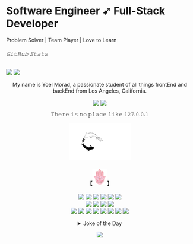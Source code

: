 # Software Engineer ➹ Full-Stack Developer 
Problem Solver | Team Player | Love to Learn

###### 𝙶𝚒𝚝𝙷𝚞𝚋 𝚂𝚝𝚊𝚝𝚜
<img src="https://github-readme-stats.vercel.app/api?username=yoel0&count_private=true&include_all_commits=true&theme=graywhite&show_icons=true&hide_title=true&hide_border=true&hide=issues" /> <img src="https://github-readme-stats.vercel.app/api/top-langs/?username=yoel0&langs_count=10&layout=compact&theme=vue&hide_title=true&hide_border=true&hide=html,jupyter%20notebook" />

<p align="center">
My name is Yoel Morad, a passionate student of all things frontEnd and backEnd from Los Angeles, California.
</p>
<p align="center">
<a href="https://www.linkedin.com/in/yoelmorad/" target="_blank"><img src="https://img.shields.io/badge/-0072b1?style=plastic&logo=Linkedin&logoColor=white" align="center" /></a>
<a href="mailto:yoelgabriel.m@gmail.com" target="_blank"><img src="https://img.shields.io/badge/-c14438?style=plastic&logo=Gmail&logoColor=white" align="center" /></a>
</p>
<p align="center">
𝚃𝚑𝚎𝚛𝚎 𝚒𝚜 𝚗𝚘 𝚙𝚕𝚊𝚌𝚎 𝚕𝚒𝚔𝚎 𝟷𝟸𝟽.𝟶.𝟶.𝟷
</p>
<p align="center">
<img src="/secretStuff/koi.gif" height="100px" />
</p>

<h4 align="center">【<img src="/secretStuff/hamsa.gif"  height="45px" />】</h4>
<p align="center">
<img src="https://img.shields.io/badge/-JavaScript-white?style=flat-square&logo=javascript" />
<img src="https://img.shields.io/badge/-MongoDB-white?style=flat-square&logo=mongodb" />
<img src="https://img.shields.io/badge/-Express-white?style=flat-square&logo=express" />
<img src="https://img.shields.io/badge/-ReactJS-white?style=flat-square&logo=react" />
<img src="https://img.shields.io/badge/-NodeJS-white?style=flat-square&logo=Node.js" />
<img src="https://img.shields.io/badge/-PostgreSQL-white?style=flat-square&logo=postgresql&logoColor=336791" />
<br />
<img src="https://img.shields.io/badge/-Python3-white?style=flat-square&logo=Python" />
<img src="https://img.shields.io/badge/-Django-white?style=flat-square&logo=django&logoColor=006400" />
<img src="https://img.shields.io/badge/-Jupyter-white?style=flat-square&logo=jupyter" />
<img src="https://img.shields.io/badge/-Postman-white?style=flat-square&logo=postman&logoColor=FF6C37" />
<br />
<img src="https://img.shields.io/badge/-Material_UI-white?style=flat-square&logo=material-ui&logoColor=0081CB" />
<img src="https://img.shields.io/badge/-CSS3-white?style=flat-square&logo=css3&logoColor=1572B6" />
<img src="https://img.shields.io/badge/-HTML5-white?style=flat-square&logo=html5&logoColor=E34F26" />
<img src="https://img.shields.io/badge/-Git-white?style=flat-square&logo=git" />
<img src="https://img.shields.io/badge/-GitHub-white?style=flat-square&logo=github&logoColor=181717" />
<img src="https://img.shields.io/badge/-VSCode-white?style=flat-square&logo=visual-studio-code&logoColor=007ACC" />
<img src="https://img.shields.io/badge/-NPM-white?style=flat-square&logo=npm&logoColor=CB3837" />
<img src="https://img.shields.io/badge/-Jest-white?style=flat-square&logo=jest&logoColor=C21325" />
</p>


<details align="center">
<summary>Joke of the Day</summary>
<img src="https://readme-jokes.vercel.app/api?theme=graywhite" />
</details>
<p align="center">
<img src="https://komarev.com/ghpvc/?username=yoel0&color=lightgray" />
</p>
<br>


<!--
**yoel0/yoel0** is a ✨ _special_ ✨ repository because its `README.md` (this file) appears on your GitHub profile.

Here are some ideas to get you started:

- 🔭 I’m currently working on ...
- 🌱 I’m currently learning ...
- 👯 I’m looking to collaborate on ...
- 🤔 I’m looking for help with ...
- 💬 Ask me about ...
- 📫 How to reach me: ...
- 😄 Pronouns: ...
- ⚡ Fun fact: ...
-->
